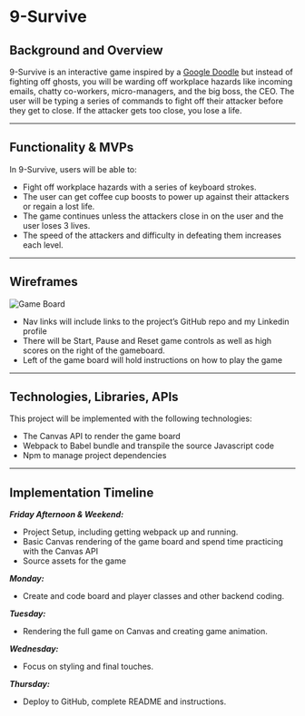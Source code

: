 # 9-Survive


## Background and Overview
9-Survive is an interactive game inspired by a [Google Doodle](https://www.google.com/doodles/halloween-2016) but instead of fighting off ghosts, you will be warding off workplace hazards like incoming emails, chatty co-workers, micro-managers, and the big boss, the CEO. The user will be typing a series of commands to fight off their attacker before they get to close. If the attacker gets too close, you lose a life. 
***
## Functionality & MVPs

In 9-Survive, users will be able to:
* Fight off workplace hazards with a series of keyboard strokes.
* The user can get coffee cup boosts to power up against their attackers or regain a lost life.  
* The game continues unless the attackers close in on the user and the user loses 3 lives.
* The speed of the attackers and difficulty in defeating them increases each level. 
***
## Wireframes

![Game Board](https://wireframe.cc/EQTPNC)

* Nav links will include links to the project’s GitHub repo and my Linkedin profile
* There will be Start, Pause and Reset game controls as well as high scores on the right of the gameboard.
* Left of the game board will hold instructions on how to play the game
***
## Technologies, Libraries, APIs
This project will be implemented with the following technologies:
* The Canvas API to render the game board
* Webpack to Babel bundle and transpile the source Javascript code
* Npm to manage project dependencies
***
## Implementation Timeline
**_Friday Afternoon & Weekend:_**
* Project Setup, including getting webpack up and running.
* Basic Canvas rendering of the game board and spend time practicing with the Canvas API
* Source assets for the game

**_Monday:_**
* Create and code board and player classes and other backend coding.

**_Tuesday:_**
* Rendering the full game on Canvas and creating game animation.

**_Wednesday:_**
* Focus on styling and final touches.

**_Thursday:_**
* Deploy to GitHub, complete README and instructions.
